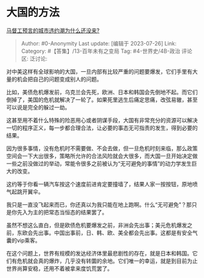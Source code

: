 # 大国的方法
[马督工预言的城市违约潮为什么还没来?](https://www.zhihu.com/question/613561737/answer/3136090422)

> Author: #0-Anonymity
> Last update: [编辑于 2023-07-26]
> Link:
> Category: #【答集】/13-百年未有之变局
> Tag: #4-世界史/4B-政治
> 评论区:
> 泛讨论:

对中美这样有全球影响的大国，一旦内部有比较严重的问题要爆发，它们手里有大量的机会把自己的问题变成别人的问题。

比如，美债危机爆发前，乌克兰会先死，欧洲、日本和韩国会先倒地不起。而它们倒掉了，美国的危机就解决了一轮了。如果死里逃生后痛定思痛，改弦易辙，甚至可以说是完全的躲过一劫。

这甚至用不着什么特殊的险恶用心或者阴谋手段，大国有非常充分的资源可以解决一切的程序正义，每一步都合理合法，让必要的事态无可指责的发生，得到必要的结果。

因为很多事情，没有危机时不需要做、不会去做，但一旦危机时刻来临，那么政策空间会一下大出很多，策略所允许的合法风险就会大很多，而大国一旦开始决定做一些之前没做过的举动，常能令很多之前被认为“无可避免的事情”的动力学发生巨大的改变。

这约等于你看一辆汽车按这个速度前进肯定要撞墙了，结果人家一按按钮，原地喷气起跳开翼伞。

我只是一直没飞起来而已，你还真以为我只能在地上跑啊。什么“无可避免”？那只是你先入为主的把常态当恒态的结果罢了。

虽然不想这么直白，但是欧债危机要爆发之前，非洲会先出事；美元危机爆发之前，东欧会先出事。中国出事前，日、韩、欧、美全都会先出事。这都是有安全气囊的vip乘客。

在这个问题上，世界有规模的发达经济体里最悲剧性的存在，就是日本和韩国。它们有危机就会真的爆炸，几乎没有转圜的余地。它们唯一的幸运，就是到目前为止世界尚算安稳，还用不着被拿来度饥荒罢了。
